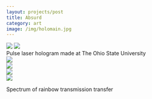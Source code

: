 ```yaml
---
layout: projects/post
title: Absurd
category: art
image: /img/holomain.jpg
---
```



<img src = "/img/holo1.jpg">

<!-- <p>Holography is considered a dying breed in art. Once prominent in the early 90s, it got lost in the noise of digital art and accessible forms of light media like projectors and LEDs.</p> -->

<img src = "/img/holo2.jpg">
<br>
Pulse laser hologram made at The Ohio State University








<div class="row">
<div class="col-md-6">
<a href="/img/absurd1.jpg"><img src="/img/absurd1.jpg"></a>
</div>
<div class="col-md-6">
<a href="/img/absurd2.jpg"><img src="/img/absurd2.jpg"></a>
</div>
</div>
<div class="row">
<div class="col-md-6">
<a href="/img/absurd3.jpg"><img src="/img/absurd3.jpg"></a>
</div>
<div class="col-md-6">
<a href="/img/absurd4.jpg"><img src="/img/absurd4.jpg"></a>
</div>
</div>


Spectrum of rainbow transmission transfer
